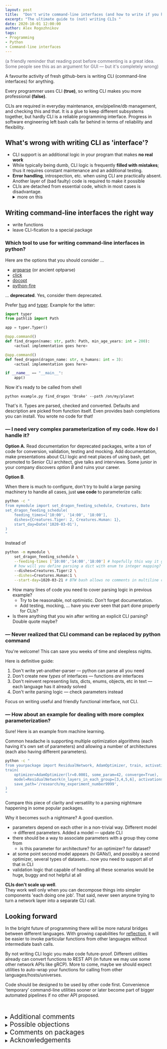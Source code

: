 ```yaml
---
layout: post
title:  "Don't write command-line interfaces (and how to write if you have to)"
excerpt: "The ultimate guide to (not) writing CLIs "
date: 2020-10-01 12:00:00
author: Alex Rogozhnikov
tags: 
- Programming
- Python
- Command-line interfaces
---
```


<p style="color: #666677">
(a friendly reminder that reading post before commenting is a great idea. 
Some people see this as an argument for GUI &mdash; but it's completely wrong)
</p>


A favourite activity of fresh github-bers is writing CLI (command-line interfaces) for anything.

Every programmer uses CLI **(true)**, so writing CLI makes you more professional **(false)**.

CLIs are required in everyday maintenance, env/pipeline/db management, and checking this and that.
It is a glue to keep different subsystems together, but hardly CLI is a reliable programming interface.
Progress in software engineering left bash calls far behind in terms of reliability and flexibility.


## What's wrong with writing CLI as 'interface'?

- CLI support is an additional logic in your program that makes **no real work**
- While typically being dumb, CLI logic is frequently **filled with mistakes**;
  thus it requires constant maintenance and an additional testing.
- **Error handling**, introspection, etc. when using CLI are practically absent.
  Another layer of (bad faulty) code is required to make it possible
- CLIs are detached from essential code, which in most cases is disadvantage.
  <details markdown="1">
    <summary >more on this</summary>
    Forcing users to use CLI means: stay away from my code, you'd better not deal with it.
    If users can code a bit (otherwise why do they use CLI?), 
    that's not an optimal way &mdash; if something went wrong, 
    do you want to directly see the code+calls that failed or do you want to add 
    several minutes/hours walking thru command args parsing machinery someone else wrote?
    You help users, and users help you.
    While being questionable in small projects, 
    this virtual fence becomes more and more obvious when parsing logic grows.  
  </details>


## Writing command-line interfaces the right way

- write functions
- leave CLI-fication to a special package

### Which tool to use for writing command-line interfaces in python?

Here are the options that you should consider ...

- [argparse](https://docs.python.org/3/library/argparse.html) (or ancient optparse)
- [click](https://click.palletsprojects.com/en/7.x/)
- [docopt](http://docopt.org/)
- [python-fire](https://github.com/google/python-fire)

... **deprecated**. Yes, consider them deprecated.

Prefer [hug](https://hugapi.github.io/hug/) and [typer](https://github.com/tiangolo/typer).
Example for the latter: 

```python
import typer
from pathlib import Path

app = typer.Typer()

@app.command()
def find_dragon(name: str, path: Path, min_age_years: int = 200):
    <actual implementation goes here>

@app.command()
def feed_dragon(dragon_name: str, n_humans: int = 3):
    <actual implementation goes here>

if __name__ == "__main__":
    app()
```

Now it's ready to be called from shell
```
python example.py find_dragon 'Drake' --path /on/my/planet
```
That's it. Types are parsed, checked and converted. 
Defaults and description are picked from function itself. 
Even provides bash completions you can install. 
You wrote no code for that!

### — I need very complex parameterization of my code. How do I handle it?

**Option A.** Read documentation for deprecated packages, 
write a ton of code for conversion, validation, testing and mocking.
Add documentation, make presentations about CLI logic and neat places of using bash, 
get promoted to Senior CLI architect, give talks and interviews. 
Some junior in your company discovers *option B* and ruins your career.


**Option B**. 

When there is much to configure, 
don't try to build a large parsing machinery to handle all cases, 
just **use code** to parameterize calls:

```bash
python -c "
from mymodule import set_dragon_feeding_schedule, Creatures, Date
set_dragon_feeding_schedule(
    feeding_times=['10:00', '14:00', '18:00'],
    dishes={Creatures.Tiger: 2, Creatures.Human: 1},
    start_day=Date('1020-03-01'),
)
"
```

Instead of 
```bash
python -m mymodule \
    set_dragon_feeding_schedule \
    --feeding-times ['10:00','14:00','18:00'] # hopefully this way it gets recognized \
    # how will you define parsing a dict with enum to integer mapping? 
    --dishes=Creatures.Tiger:2 \
    --dishes=Creatures.Human:1 \
    --start-day=1020-03-21 # BTW bash allows no comments in multiline calls
```

- How many lines of code you need to cover parsing logic in previous example? 
  - Try to be reasonable, not optimistic. Don't forget documentation.
  - Add testing, mocking, ... have you ever seen that part done properly for CLIs?
- Is there anything that you win after writing an explicit CLI parsing? Double quote maybe?


### — Never realized that CLI command can be replaced by python command

You're welcome! This can save you weeks of time and sleepless nights.

Here is definitive guide:

1. Don't write yet-another-parser — python can parse all you need 
2. Don't create new *types* of interfaces — functions *are* interfaces
3. Don't reinvent representing lists, dicts, enums, objects, etc in text — each language has it already solved   
4. Don't write parsing logic — check parameters instead 

Focus on writing useful and friendly functional interface, not CLI. 

### — How about an example for dealing with more complex parameterization?

Sure! Here is an example from machine learning.

Common headache is supporting multiple optimization algorithms (each having it's own set of parameters)
and allowing a number of architectures (each also having different parameters).

```bash
python -c "
from yourpackage import ResidualNetwork, AdamOptimizer, train, activations
train(
    optimizer=AdamOptimizer(lr=0.0001, some_param=42, converge=True),
    model=ResidualNetwork(n_layers_in_each_group=[3,4,5,6], activations.ReLU, n_classes=1234),
    save_path='/research/my_experiment_number9999',
)
"
```

Compare this piece of clarity and versatility to a parsing nightmare happening in some popular packages.

Why it becomes such a nightmare? A good question.
 
- parameters depend on each other in a non-trivial way. 
  Different model &rarr; different parameters. Added a model &mdash; update CLI
- there should be a way to associate parameters with a group they come from 
  - is this parameter for architecture? for an optimizer? for dataset?
- at some point second model appears (hi GANs!), and possibly a second optimizer, 
  several types of datasets... now you need to support all of that in CLI
- validation logic that capable of handling all these scenarios would be huge, buggy 
  and not helpful at all
  
**CLIs don't scale up well**.  
They work well only when you can decompose things into simpler components 'each doing one job'.
That said, never seen anyone trying to turn a network layer into a separate CLI call.


## Looking forward

In the bright future of programming there will be more natural bridges between different languages.
With growing capabilities for [reflection](https://en.wikipedia.org/wiki/Reflection_(computer_programming)), 
it will be easier to invoke particular functions from other languages without intermediate bash calls.

By not writing CLI logic you make code future-proof.
Different utilities already can convert functions to REST API (in future we may use some other network APIs like gRCP).
More to come, maybe we should expect utilities to auto-wrap your functions for calling from other languages/hosts/universes.

Code should be designed to be used by other code first.
Convenience 'temporary' command-line utilities sooner or later become part of bigger automated pipelines 
if no other API proposed. 




<br />

<br />

<details markdown="1">
<summary>
<span style="font-size: 1.5em;"> Additional comments </span>
</summary>
- I use python as an example because 1) need to show some code 2) it is popular 3) I know it well enough. <br />
  However, the points made should be valid for all modern languages (C++ is not a modern language just in case).    
</details>



<details markdown="1">
<summary>
<span style="font-size: 1.5em;"> Possible objections </span> 
</summary>
- CLI allows to abstract out from implementation
    - Exposed functions can be detached from an actual implementation
- User may not know programming language I use
    - Unlikely import and a function call can be misleading. By hiding details you leave user clueless in case something doesn't work
    - Actual choice is whether user should learn a bit of your language or yet-another-CLI system. Hard to find argument for the latter
    - If your tool requires detailed configuration, 
      you shouldn't be afraid to say: you need to write several lines of code, here is an example
- My application heavily uses bash/shell features: pipes, process substitutions and filename expansions
    - In this case when you want to keep using and supporting CLI
</details>



<details markdown="1">
<summary>
<span style="font-size: 1.5em;"> Comments on packages </span>
</summary>

**What's wrong with `python-fire`?**

While it builds CLI on the top of exposing functions/methods,
`fire` ignores annotations and tries to guess types based on input.

An example from official documentation to confirm:
```bash
$ python example.py 10
int
$ python example.py "10"
int
$ python example.py '"10"'
str
```
So 1) no types guaranteed 2) convolved logic 3) to make sure argument is not converted to int,
wrap in both single and double quotes. Now wrap it in a bash call (e.g. during building docker).
Have fun with escaping quotes for every string argument.

**`Hug` has a poor support for CLIs (as of now)**

Be warned, it ignores flag names. 
Though it has right direction of thought and directly supports `marshmallow` types.
But in the meantime (Oct 2020) `typer` is safer choice.

Interface package of a dream is not released yet - it should support both CLI and web APIs and include some elements from python-fire.
However, this should not stop you, as switches between these packages is almost painless as long as you write no custom logic.  

</details>

<details markdown="1">
<summary>
<span style="font-size: 1.5em;"> Acknowledgements </span>
</summary>
Thanks to [Tatiana](https://github.com/tlikhomanenko) for proof-reading this post.
</details>
